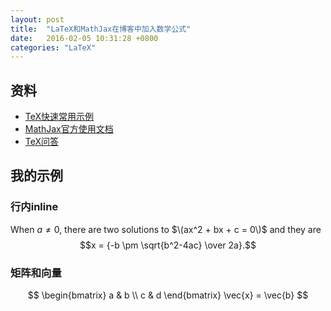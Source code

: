 ```yaml
---
layout: post
title:  "LaTeX和MathJax在博客中加入数学公式"
date:   2016-02-05 10:31:28 +0800
categories: "LaTeX"
---
```


## 资料

* [TeX快速常用示例](http://meta.math.stackexchange.com/questions/5020/mathjax-basic-tutorial-and-quick-reference)
* [MathJax官方使用文档](https://docs.mathjax.org/en/v2.6-latest/start.html#putting-mathematics-in-a-web-page)
* [TeX问答](http://tex.stackexchange.com/)

## 我的示例

### 行内inline

When $a \ne 0$, there are two solutions to $\(ax^2 + bx + c = 0\)$ and they are
$$x = {-b \pm \sqrt{b^2-4ac} \over 2a}.$$

### 矩阵和向量

$$
\begin{bmatrix}
a & b \\ c & d
\end{bmatrix}
\vec{x} = \vec{b}
$$
